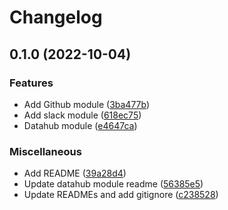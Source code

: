 # Changelog

## 0.1.0 (2022-10-04)


### Features

* Add Github module ([3ba477b](https://www.github.com/contiamo/terraform/commit/3ba477b164f2dfa98aa54f936936ae30dfa8694f))
* Add slack module ([618ec75](https://www.github.com/contiamo/terraform/commit/618ec75be33f6731ec810ca278ab161a84797588))
* Datahub module ([e4647ca](https://www.github.com/contiamo/terraform/commit/e4647ca93a7b8b70ad05ac6aee09cdb4450d9068))


### Miscellaneous

* Add README ([39a28d4](https://www.github.com/contiamo/terraform/commit/39a28d432fb58de816e328edad1c4705526ef585))
* Update datahub module readme ([56385e5](https://www.github.com/contiamo/terraform/commit/56385e5e6cf94532eb786b4143e23dcd5ee32aa0))
* Update READMEs and add gitignore ([c238528](https://www.github.com/contiamo/terraform/commit/c2385285a2d187f8664d25d7d5a6b679172cd6dd))
